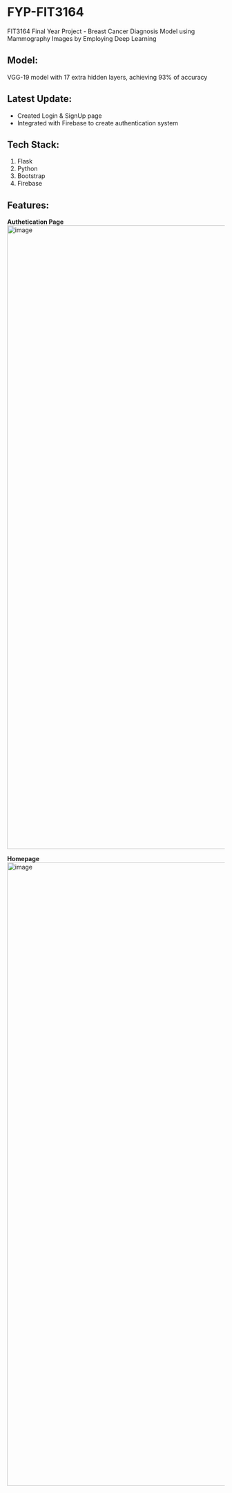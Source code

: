 # FYP-FIT3164
FIT3164 Final Year Project - Breast Cancer Diagnosis Model using Mammography Images by Employing Deep Learning

## Model:
VGG-19 model with 17 extra hidden layers, achieving 93% of accuracy

## Latest Update:
- Created Login & SignUp page
- Integrated with Firebase to create authentication system

## Tech Stack:
1. Flask
2. Python
3. Bootstrap
4. Firebase

## Features:

<b>Authetication Page</b>
<img width="1440" alt="image" src="https://github.com/Etan01/breast-cancer-diagnosis/assets/76555697/7a172d5f-31aa-4b7d-bade-366dd1f434db">

<b>Homepage</b>
<img width="1440" alt="image" src="https://github.com/Etan01/breast-cancer-diagnosis/assets/76555697/77c2038a-b2a8-419b-bc20-7d5967bda409">

